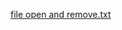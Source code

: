 [file open and remove.txt](https://github.com/halimunnisa/halimunnisa/files/9622278/file.open.and.remove.txt)
